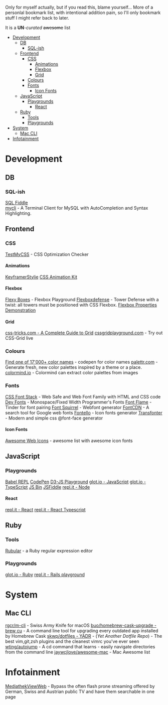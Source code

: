 Only for myself actually, but if you read this, blame yourself...
More of a personlal bookmark list, with intentional addition pain, so I'll only bookmark stuff I might refer back to later.

It is a **UN**-*curated* ~~awesome~~ list

- [Development](#development)
	- [DB](#db)
		- [SQL-ish](#sql-ish)
	- [Frontend](#frontend)
		- [CSS](#css)
			- [Animations](#animations)
			- [Flexbox](#flexbox)
			- [Grid](#grid)
		- [Colours](#colours)
		- [Fonts](#fonts)
			- [Icon Fonts](#icon-fonts)
	- [JavaScript](#javascript)
		- [Playgrounds](#playgrounds)
			- [React](#react)
	- [Ruby](#ruby)
		- [Tools](#tools)
		- [Playgrounds](#playgrounds-1)
- [System](#system)
	- [Mac CLI](#mac-cli)
- [Infotainment](#infotainment)

# Development

## DB

### SQL-ish

[SQL Fiddle](http://sqlfiddle.com/)   
[mycli](https://github.com/dbcli/mycli) - A Terminal Client for MySQL with AutoCompletion and Syntax Highlighting.

## Frontend

### CSS

[TestMyCSS](http://www.testmycss.com) - CSS Optimization Checker

#### Animations
[Keyframer](http://alexberg.in/keyframer/)[Stylie](http://jeremyckahn.github.io/stylie/)
[CSS Animation Kit](http://angrytools.com/css/animation/)

#### Flexbox

[Flexy Boxes](http://the-echoplex.net/flexyboxes/) - Flexbox Playground
[Flexboxdefense](http://www.flexboxdefense.com) - Tower Defense with a twist: all towers must be positioned with CSS Flexbox.
[Flexbox Properties Demonstration](http://codepen.io/justd/pen/yydezN)

#### Grid

[css-tricks.com - A Complete Guide to Grid](https://css-tricks.com/snippets/css/complete-guide-grid/)
[cssgridplayground.com](https://www.cssgridplayground.com) - Try out CSS-Grid live

### Colours

[Find one of 17'000+ color names](https://codepen.io/meodai/full/mEvZRx) - codepen for color names
[palettr.com](http://palettr.com/) - Generate fresh, new color palettes inspired by a theme or a place. 
[colormind.io](http://colormind.io/) - Colormind can extract color palettes from images

### Fonts

[CSS Font Stack](http://www.cssfontstack.com) - Web Safe and Web Font Family with HTML and CSS code
[Dev Fonts](http://www.lowing.org/fonts/) - Monospace/Fixed Width Programmer's Fonts
[Font Flame](http://app.fontflame.com/) - Tinder for font pairing
[Font Squirrel](https://www.fontsquirrel.com/tools/webfont-generator) - Webfont generator
[FontCDN](http://fontcdn.org) - A search tool for Google web fonts
[Fontello](http://fontello.com) - Icon fonts generator
[Transfonter](https://transfonter.org) - Modern and simple css @font-face generator

#### Icon Fonts

[Awesome Web Icons](https://github.com/vkarampinis/awesome-icons) - awesome list with awesome icon fonts

## JavaScript

### Playgrounds

[Babel REPL](https://babeljs.io/repl)
[CodePen](https://codepen.io/pen/)
[D3-JS Playground](http://phrogz.net/JS/d3-playground/#BlankDefault)
[glot.io - JavaScript](https://glot.io/new/javascript)
[glot.io - TypeScript](https://glot.io/new/typescript)
[JS Bin](http://jsbin.com/?js,console)
[JSFiddle](http://jsfiddle.net/)
[repl.it - Node](https://repl.it/repls/GiantFittingComputing)

#### React

[repl.it - React](https://repl.it/repls/AnyVivaciousNumber)
[repl.it - React Typescript](https://repl.it/repls/ViciousRedundantRuby)

## Ruby

### Tools

[Rubular](http://rubular.com/) - a Ruby regular expression editor

### Playgrounds

[glot.io - Ruby](https://glot.io/new/ruby)
[repl.it - Rails playground](https://repl.it/repls/TiredPeriodicParallelport)

#  System

## Mac CLI

[rgcr/m-cli](https://github.com/rgcr/m-cli) - Swiss Army Knife for macOS
[buo/homebrew-cask-upgrade - brew cu](https://github.com/buo/homebrew-cask-upgrade) - A command line tool for upgrading every outdated app installed by Homebrew Cask
[skwp/dotfiles - YADR](https://github.com/skwp/dotfiles) - (*Yet Another Dotfile Repo*) - The best vim,git,zsh plugins and the cleanest vimrc you've ever seen
[wting/autojump](https://github.com/wting/autojump) - A cd command that learns - easily navigate directories from the command line
[jaywcjlove/awesome-mac](https://github.com/jaywcjlove/awesome-mac) - Mac Awesome list

# Infotainment

[MediathekViewWeb](https://mediathekviewweb.de) - Bypass the often flash prone streaming offered by German, Swiss and Austrian public TV and have them searchable in one page
